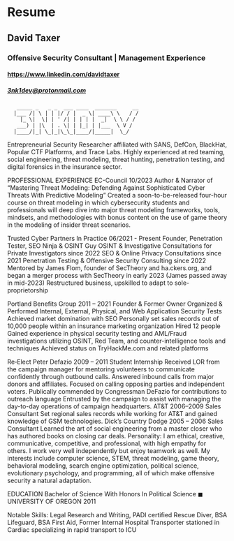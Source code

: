 # Resume
## David Taxer
### Offensive Security Consultant  | Management Experience 
#### https://www.linkedin.com/davidtaxer
##### 3nk1dev@protonmail.com
```                                          
   _____ _   _ _  ___ ____  _______     __
  |___ /| \ | | |/ / |  _ \| ____\ \   / /
    |_ \|  \| | ' /| | | | |  _|  \ \ / / 
   ___) | |\  | . \| | |_| | |___  \ V /  
  |____/|_| \_|_|\_\_|____/|_____|  \_/   
```                                       

Entrepreneurial Security Researcher affiliated with SANS, DefCon, BlackHat, Popular CTF Platforms, and Trace Labs. Highly experienced at red teaming, social engineering, threat modeling, threat hunting, penetration testing, and digital forensics in the insurance sector. 


PROFESSIONAL EXPERIENCE 
EC-Council  10/2023 Author & Narrator of “Mastering Threat Modeling: Defending Against Sophisticated Cyber Threats With Predictive Modeling”
Created a soon-to-be-released four-hour course on threat modeling in which cybersecurity students and professionals will deep dive into major threat modeling frameworks, tools, mindsets, and methodologies with bonus content on the use of game theory in the modeling of insider threat scenarios.

Trusted Cyber Partners In Practice  06/2021 - Present Founder, Penetration Tester, SEO Ninja & OSINT Guy
OSINT & Investigative Consultations for Private Investigators since 2022
SEO & Online Privacy Consultations since 2021
Penetration Testing & Offensive Security Consulting since 2022
Mentored by James Flom, founder of SecTheory and ha.ckers.org, and began a merger process with SecTheory in early 2023 (James passed away in mid-2023)
Restructured business, upskilled to adapt to sole-proprietorship

Portland Benefits Group 2011 – 2021 Founder & Former Owner 
Organized & Performed Internal, External, Physical, and Web Application Security Tests
Achieved market domination with SEO 
Personally set sales records out of 10,000 people within an insurance marketing organization
Hired 12 people
Gained experience in physical security testing and AML/Fraud investigations utilizing OSINT, Red Team, and counter-intelligence tools and techniques
Achieved status on TryHackMe.com and related platforms

Re‐Elect Peter Defazio 2009 – 2011 Student Internship 
Received LOR from the campaign manager for mentoring volunteers to communicate confidently through outbound calls. 
Answered inbound calls from major donors and affiliates. 
Focused on calling opposing parties and independent voters. 
Publically commended by Congressman DeFazio for contributions to outreach language 
Entrusted by the campaign to assist with managing the day-to-day operations of campaign headquarters.
AT&T 2006–2009 Sales Consultant
Set regional sales records while working for AT&T and gained knowledge of GSM technologies.
Dick’s Country Dodge 2005 – 2006 Sales Consultant
Learned the art of social engineering from a master closer who has authored books on closing car deals.
Personality: I am ethical, creative, communicative, competitive, and professional, with high empathy for others. I work very well independently but enjoy teamwork as well. My interests include computer science, STEM, threat modeling, game theory, behavioral modeling, search engine optimization, political science, evolutionary psychology, and programming, all of which make offensive security a natural adaptation.

EDUCATION 
Bachelor of Science With Honors In Political Science ◼ UNIVERSITY OF OREGON 2011 

Notable Skills: Legal Research and Writing, PADI certified Rescue Diver, BSA Lifeguard, BSA First Aid, Former Internal Hospital Transporter stationed in Cardiac specializing in rapid transport to ICU





